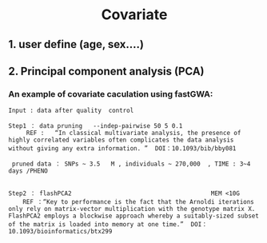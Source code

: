# <center>Covariate</center>

## 1. user define (age, sex....)
## 2. Principal component analysis (PCA) 



### An example of covariate caculation  using fastGWA:

```shell
Input : data after quality  control

Step1 ： data pruning   --indep-pairwise 50 5 0.1 
     REF :   “In classical multivariate analysis, the presence of highly correlated variables often complicates the data analysis without giving any extra information. ”  DOI：10.1093/bib/bby081

 pruned data ： SNPs ~ 3.5	M , individuals ~ 270,000  , TIME : 3~4 days /PHENO


Step2 ： flashPCA2                                       MEM <10G
    REF ：“Key to performance is the fact that the Arnoldi iterations only rely on matrix-vector multiplication with the genotype matrix X. FlashPCA2 employs a blockwise approach whereby a suitably-sized subset of the matrix is loaded into memory at one time.”  DOI：10.1093/bioinformatics/btx299
     

```


